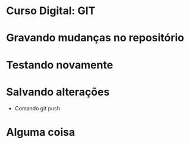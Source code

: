 # Curso Digital: GIT
# Gravando mudanças no repositório
# Testando novamente
# Salvando alterações
* Comando git push
# Alguma coisa